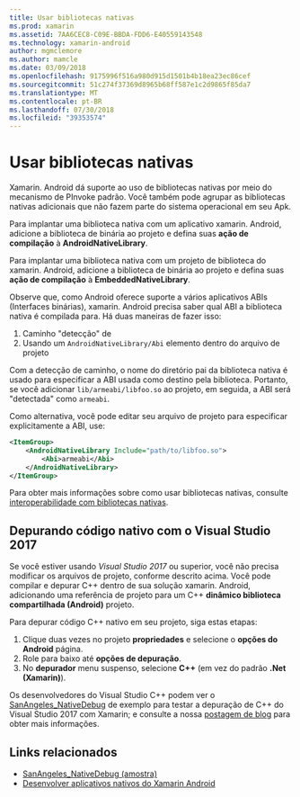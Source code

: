 ```yaml
---
title: Usar bibliotecas nativas
ms.prod: xamarin
ms.assetid: 7AA6CEC8-C09E-BBDA-FDD6-E40559143548
ms.technology: xamarin-android
author: mgmclemore
ms.author: mamcle
ms.date: 03/09/2018
ms.openlocfilehash: 9175996f516a980d915d1501b4b18ea23ec86cef
ms.sourcegitcommit: 51c274f37369d8965b68ff587e1c2d9865f85da7
ms.translationtype: MT
ms.contentlocale: pt-BR
ms.lasthandoff: 07/30/2018
ms.locfileid: "39353574"
---
```

# <a name="using-native-libraries"></a>Usar bibliotecas nativas

Xamarin. Android dá suporte ao uso de bibliotecas nativas por meio do mecanismo de PInvoke padrão. Você também pode agrupar as bibliotecas nativas adicionais que não fazem parte do sistema operacional em seu Apk.

Para implantar uma biblioteca nativa com um aplicativo xamarin. Android, adicione a biblioteca de binária ao projeto e defina suas **ação de compilação** à **AndroidNativeLibrary**.

Para implantar uma biblioteca nativa com um projeto de biblioteca do xamarin. Android, adicione a biblioteca de binária ao projeto e defina suas **ação de compilação** à **EmbeddedNativeLibrary**.

Observe que, como Android oferece suporte a vários aplicativos ABIs (Interfaces binárias), xamarin. Android precisa saber qual ABI a biblioteca nativa é compilada para.
Há duas maneiras de fazer isso:

1.  Caminho "detecção" de
1.  Usando um `AndroidNativeLibrary/Abi` elemento dentro do arquivo de projeto


Com a detecção de caminho, o nome do diretório pai da biblioteca nativa é usado para especificar a ABI usada como destino pela biblioteca. Portanto, se você adicionar `lib/armeabi/libfoo.so` ao projeto, em seguida, a ABI será "detectada" como `armeabi`.

Como alternativa, você pode editar seu arquivo de projeto para especificar explicitamente a ABI, use:

```xml
<ItemGroup>
    <AndroidNativeLibrary Include="path/to/libfoo.so">
        <Abi>armeabi</Abi>
    </AndroidNativeLibrary>
</ItemGroup>
```

Para obter mais informações sobre como usar bibliotecas nativas, consulte [interoperabilidade com bibliotecas nativas](http://www.mono-project.com/docs/advanced/pinvoke/).

## <a name="debugging-native-code-with-visual-studio-2017"></a>Depurando código nativo com o Visual Studio 2017

Se você estiver usando *Visual Studio 2017* ou superior, você não precisa modificar os arquivos de projeto, conforme descrito acima.
Você pode compilar e depurar C++ dentro de sua solução xamarin. Android, adicionando uma referência de projeto para um C++ **dinâmico biblioteca compartilhada (Android)** projeto. 

Para depurar código C++ nativo em seu projeto, siga estas etapas:

1. Clique duas vezes no projeto **propriedades** e selecione o **opções do Android** página.
2. Role para baixo até **opções de depuração**.
3. No **depurador** menu suspenso, selecione **C++** (em vez do padrão **.Net (Xamarin)**).

Os desenvolvedores do Visual Studio C++ podem ver o [SanAngeles_NativeDebug](https://developer.xamarin.com/samples/monodroid/SanAngeles_NDK/) de exemplo para testar a depuração de C++ do Visual Studio 2017 com Xamarin; e consulte a nossa [postagem de blog](https://blog.xamarin.com/build-and-debug-c-libraries-in-xamarin-android-apps-with-visual-studio-2015/) para obter mais informações.



## <a name="related-links"></a>Links relacionados

- [SanAngeles_NativeDebug (amostra)](https://developer.xamarin.com/samples/monodroid/SanAngeles_NDK/)
- [Desenvolver aplicativos nativos do Xamarin Android](https://blogs.msdn.microsoft.com/vcblog/2015/02/23/developing-xamarin-android-native-applications/)
